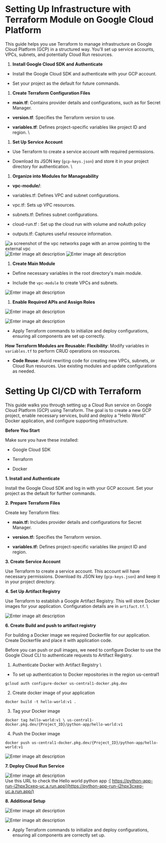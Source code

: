 # Setting Up Infrastructure with Terraform Module on Google Cloud Platform

This guide helps you use Terraform to manage infrastructure on Google Cloud Platform (GCP) in a structured way. You'll set up service accounts, VPCs, subnets, and potentially Cloud Run resources.

1. **Install Google Cloud SDK and Authenticate**

- Install the Google Cloud SDK and authenticate with your GCP account.

- Set your project as the default for future commands.

1. **Create Terraform Configuration Files**

- **main.tf**: Contains provider details and configurations, such as for Secret Manager.

- **version.tf**: Specifies the Terraform version to use.

- **variables.tf**: Defines project-specific variables like project ID and region. \


1. **Set Up Service Account**

- Use Terraform to create a service account with required permissions.

- Download its JSON key (`gcp-keys.json`) and store it in your project directory for authentication. \


1. **Organize into Modules for Manageability**

- **vpc-module/**:

- variables.tf: Defines VPC and subnet configurations.

- vpc.tf: Sets up VPC resources.

- subnets.tf: Defines subnet configurations.

- cloud-run.tf : Set up the cloud run with volume and noAuth policy

- outputs.tf: Captures useful resource information.

![a screenshot of the vpc networks page with an arrow pointing to the external vpc](images/RgC-screenshot-vpc-networks-page-arrow-pointing.png)
![Enter image alt description](images/SUb_Image_3.png)
![Enter image alt description](Images/FAg_Image_4.png)

1. **Create Main Module**

- Define necessary variables in the root directory's main module.

- Include the `vpc-module` to create VPCs and subnets.

![Enter image alt description](images/qNa_Image_5.png)


1. **Enable Required APIs and Assign Roles**

![Enter image alt description](images/dCu_Image_6.png)

![Enter image alt description](images/05l_Image_7.png)

- Apply Terraform commands to initialize and deploy configurations, ensuring all components are set up correctly.

**How Terraform Modules are Reusable: 
Flexibility**: Modify variables in `variables.tf` to perform CRUD operations on resources.

- **Code Reuse**: Avoid rewriting code for creating new VPCs, subnets, or Cloud Run resources. Use existing modules and update configurations as needed.


# Setting Up CI/CD with Terraform

This guide walks you through setting up a Cloud Run service on Google Cloud Platform (GCP) using Terraform. The goal is to create a new GCP project, enable necessary services, build and deploy a "Hello World" Docker application, and configure supporting infrastructure.

**Before You Start**

Make sure you have these installed:

- Google Cloud SDK

- Terraform

- Docker

**1. Install and Authenticate**

Install the Google Cloud SDK and log in with your GCP account. Set your project as the default for further commands.

**2. Prepare Terraform Files**

Create key Terraform files:

- **main.tf:** Includes provider details and configurations for Secret Manager.

- **version.tf:** Specifies the Terraform version.

- **variables.tf:** Defines project-specific variables like project ID and region.

**3. Create Service Account**

Use Terraform to create a service account. This account will have necessary permissions. Download its JSON key (`gcp-keys.json`) and keep it in your project directory.

**4. Set Up Artifact Registry**

Use Terraform to establish a Google Artifact Registry. This will store Docker images for your application. Configuration details are in `artifact.tf`. \


![Enter image alt description](images/sKZ_Image_1.png)

**6. Create Build and push to artifact registry**

For building a Docker image we required Dockerfile for our application. Create Dockerfile and place it with application code.

Before you can push or pull images, we need to configure Docker to use the Google Cloud CLI to authenticate requests to Artifact Registry.

1. Authenticate Docker with Artifact Registry  \
- To set up authentication to Docker repositories in the region us-central1

```
gcloud auth configure-docker us-central1-docker.pkg.dev
```
2. Create docker image of your application

```
docker build -t hello-world:v1 .
```
3.  Tag your Docker image

```
docker tag hello-world:v1 \ us-central1-docker.pkg.dev/{Project_ID}/python-app/hello-world:v1
```
4. Push the Docker image

```
docker push us-central1-docker.pkg.dev/{Project_ID}/python-app/hello-world:v1
```
![Enter image alt description](images/e3M_Image_2.png)

**7. Deploy Cloud Run Service**

![Enter image alt description](images/iHB_Image_3.png)
 \
Use this URL to check the Hello world python app :[ https://python-app-run-i2hpx3cxeq-uc.a.run.app](https://python-app-run-i2hpx3cxeq-uc.a.run.app/)

**8. Additional Setup**

![Enter image alt description](images/mrQ_Image_4.png)

![Enter image alt description](images/EO2_Image_5.png)

- Apply Terraform commands to initialize and deploy configurations, ensuring all components are correctly set up.
